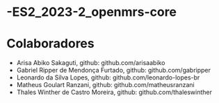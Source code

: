 # -ES2_2023-2_openmrs-core
# Colaboradores
* Arisa Abiko Sakaguti, github: github.com/arisaabiko
* Gabriel Ripper de Mendonça Furtado, github: github.com/gabripper
* Leonardo da Silva Lopes, github: github.com/leonardo-lopes-br
* Matheus Goulart Ranzani, github: github.com/matheusranzani
* Thales Winther de Castro Moreira, github: github.com/thaleswinther
